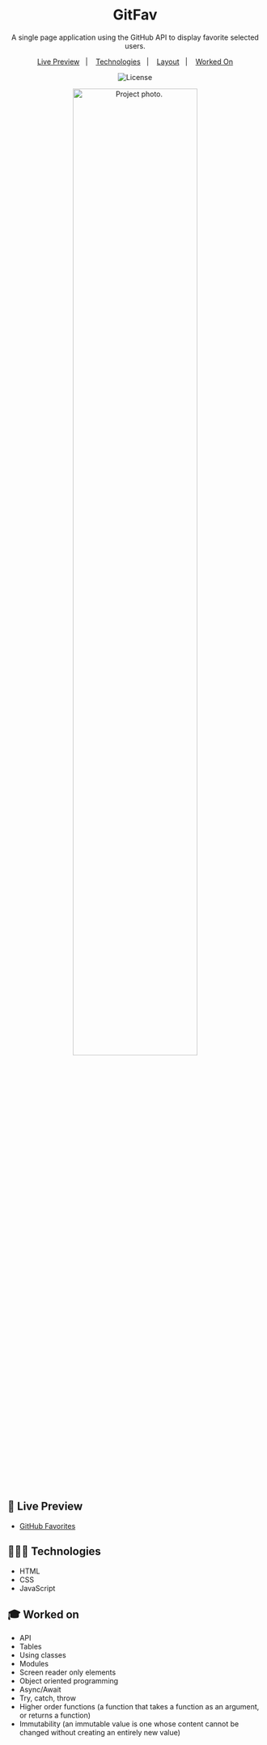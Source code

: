 <h1 align="center"> GitFav </h1>

<p align="center">
A single page application using the GitHub API to display favorite selected users. <br/>
</p>

<p align="center">
  <a href="#-live-preview">Live Preview</a>&nbsp;&nbsp;&nbsp;|&nbsp;&nbsp;&nbsp;
  <a href="#-technologies">Technologies</a>&nbsp;&nbsp;&nbsp;|&nbsp;&nbsp;&nbsp;
  <a href="#-layout">Layout</a>&nbsp;&nbsp;&nbsp;|&nbsp;&nbsp;&nbsp;
  <a href="#-worked-on">Worked On</a>
</p>

<p align="center">
  <img alt="License" src="https://img.shields.io/static/v1?label=license&message=MIT&color=49AA26&labelColor=000000">
</p>


<p align="center">
  <img alt="Project photo." src="./.github/cover.png" width="70%" />
</p>

<br/>

## 📝 Live Preview 
- [GitHub Favorites](https://diegommagno.com/github/rocketseat/explorer/stage-06/gitfav/)


## 🧑🏻‍💻 Technologies

- HTML
- CSS
- JavaScript

## 🎓 Worked on

- API
- Tables
- Using classes 
- Modules
- Screen reader only elements
- Object oriented programming
- Async/Await
- Try, catch, throw
- Higher order functions (a function that takes a function as an argument, or returns a function)
- Immutability (an immutable value is one whose content cannot be changed without creating an entirely new value)